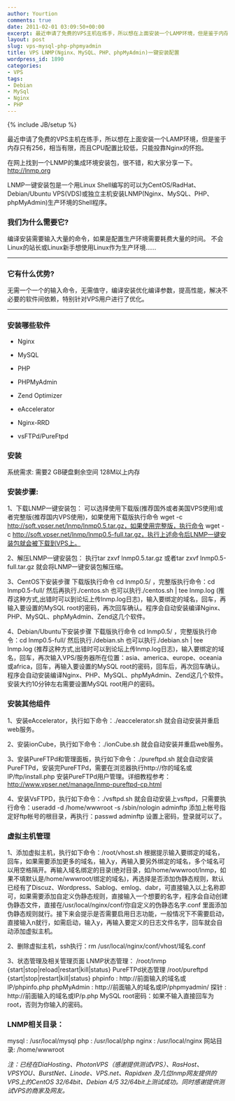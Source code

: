 ```yaml
---
author: Yourtion
comments: true
date: 2011-02-01 03:09:50+00:00
excerpt: 最近申请了免费的VPS主机在练手，所以想在上面安装一个LAMP环境，但是鉴于内存只有256，相当有限，而且CPU配置比较低，只能投靠Nginx的怀抱。
layout: post
slug: vps-mysql-php-phpmyadmin
title: VPS LNMP(Nginx、MySQL、PHP、phpMyAdmin)一键安装配置
wordpress_id: 1890
categories:
- VPS
tags:
- Debian
- MySql
- Nginx
- PHP
---
```

{% include JB/setup %}

最近申请了免费的VPS主机在练手，所以想在上面安装一个LAMP环境，但是鉴于内存只有256，相当有限，而且CPU配置比较低，只能投靠Nginx的怀抱。

在网上找到一个LNMP的集成环境安装包，很不错，和大家分享一下。http://lnmp.org

LNMP一键安装包是一个用Linux Shell编写的可以为CentOS/RadHat、Debian/Ubuntu VPS(VDS)或独立主机安装LNMP(Nginx、MySQL、PHP、phpMyAdmin)生产环境的Shell程序。


### 我们为什么需要它?


编译安装需要输入大量的命令，如果是配置生产环境需要耗费大量的时间。
不会Linux的站长或Linux新手想使用Linux作为生产环境……
** **


### 它有什么优势?


无需一个一个的输入命令，无需值守，编译安装优化编译参数，提高性能，解决不必要的软件间依赖，特别针对VPS用户进行了优化。
** **


### 安装哪些软件





	
  * Nginx

	
  * MySQL

	
  * PHP

	
  * PHPMyAdmin

	
  * Zend Optimizer

	
  * eAccelerator

	
  * Nginx-RRD

	
  * vsFTPd/PureFtpd




### 安装


系统需求:
需要2 GB硬盘剩余空间
128M以上内存


### 安装步骤:


1、下载LNMP一键安装包：
可以选择使用下载版(推荐国外或者美国VPS使用)或者完整版(推荐国内VPS使用)，如果使用下载版执行命令 wget -c http://soft.vpser.net/lnmp/lnmp0.5.tar.gz，如果使用完整版，执行命令 wget -c http://soft.vpser.net/lnmp/lnmp0.5-full.tar.gz，执行上述命令后LNMP一键安装包就会被下载到VPS上。

2、解压LNMP一键安装包：
执行tar zxvf lnmp0.5.tar.gz 或者tar zxvf lnmp0.5-full.tar.gz 就会将LNMP一键安装包解压缩。

3、CentOS下安装步骤
下载版执行命令 cd lnmp0.5/ ，完整版执行命令：cd lnmp0.5-full/
然后再执行./centos.sh 也可以执行./centos.sh | tee lnmp.log (推荐这种方式,出错时可以到论坛上传lnmp.log日志)，输入要绑定的域名，回车，再输入要设置的MySQL root的密码，再次回车确认。程序会自动安装编译Nginx、PHP、MySQL、phpMyAdmin、Zend这几个软件。

4、Debian/Ubuntu下安装步骤
下载版执行命令 cd lnmp0.5/ ，完整版执行命令：cd lnmp0.5-full/
然后执行./debian.sh 也可以执行./debian.sh | tee lnmp.log (推荐这种方式,出错时可以到论坛上传lnmp.log日志)，输入要绑定的域名，回车，再次输入VPS/服务器所在位置：asia、america、europe、oceania或africa，回车，再输入要设置的MySQL root的密码，回车后，再次回车确认。程序会自动安装编译Nginx、PHP、MySQL、phpMyAdmin、Zend这几个软件。安装大约10分钟左右需要设置MySQL root用户的密码。


### 安装其他组件


1、安装eAccelerator，执行如下命令：./eaccelerator.sh 就会自动安装并重启web服务。

2、安装ionCube，执行如下命令：./ionCube.sh 就会自动安装并重启web服务。

3、安装PureFTPd和管理面板，执行如下命令：./pureftpd.sh 就会自动安装PureFTPd，安装完PureFTPd，需要在浏览器执行http://你的域名或IP/ftp/install.php 安装PureFTPd用户管理。详细教程参考：http://www.vpser.net/manage/lnmp-pureftpd-cp.html

4、安装VsFTPD，执行如下命令：./vsftpd.sh 就会自动安装上vsftpd，只需要执行命令：useradd -d /home/wwwroot -s /sbin/nologin adminftp 添加上帐号指定好ftp帐号的根目录，再执行：passwd adminftp 设置上密码，登录就可以了。


### 虚拟主机管理


1、添加虚拟主机，执行如下命令：/root/vhost.sh 根据提示输入要绑定的域名，回车，如果需要添加更多的域名，输入y，再输入要另外绑定的域名，多个域名可以用空格隔开。再输入域名绑定的目录(绝对目录，如/home/wwwroot/lnmp，如果不填默认是/home/wwwroot/绑定的域名)，再选择是否添加伪静态规则，默认已经有了Discuz、Wordpress、Sablog、emlog、dabr，可直接输入以上名称即可，如果需要添加自定义伪静态规则，直接输入一个想要的名字，程序会自动创建伪静态文件，直接在/usr/local/nginx/conf/你自定义的伪静态名字.conf 里面添加伪静态规则就行。接下来会提示是否需要启用日志功能，一般情况下不需要启动，直接输入n就行，如需启动，输入y，再输入要定义的日志文件名字，回车就会自动添加虚拟主机。

2、删除虚拟主机，ssh执行：rm /usr/local/nginx/conf/vhost/域名.conf

3、状态管理及相关管理页面
LNMP状态管理： /root/lnmp {start|stop|reload|restart|kill|status}
PureFTPd状态管理 /root/pureftpd {start|stop|restart|kill|status}
phpinfo : http://前面输入的域名或IP/phpinfo.php
phpMyAdmin : http://前面输入的域名或IP/phpmyadmin/
探针 : http://前面输入的域名或IP/p.php
MySQL root密码：如果不输入直接回车为root，否则为你输入的密码。


### LNMP相关目录：


mysql : /usr/local/mysql
php : /usr/local/php
nginx : /usr/local/nginx
网站目录: /home/wwwroot

_注：已经在DiaHosting、PhotonVPS（感谢提供测试VPS）、RasHost、VPSYOU、BurstNet、Linode、VPS.net、Rapidxen 及几位lnmp网友提供的VPS上的CentOS 32/64bit、Debian 4/5 32/64bit上测试成功。同时感谢提供测试VPS的商家及网友。_
